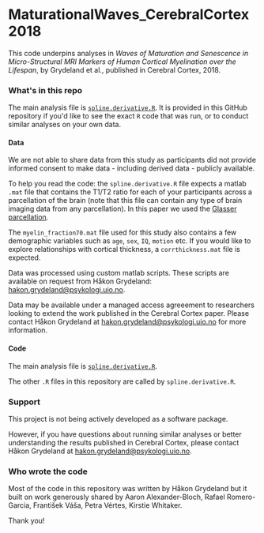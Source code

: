 # MaturationalWaves_CerebralCortex2018

This code underpins analyses in *Waves of Maturation and Senescence in Micro-Structural MRI Markers of Human Cortical Myelination over the Lifespan*, by Grydeland et al., published in Cerebral Cortex, 2018.

### What's in this repo

The main analysis file is [`spline.derivative.R`](spline.derivative.R).
It is provided in this GitHub repository if you'd like to see the exact `R` code that was run, or to conduct similar analyses on your own data.

#### Data

We are not able to share data from this study as participants did not provide informed consent to make data - including derived data - publicly available.

To help you read the code: the `spline.derivative.R` file expects a matlab `.mat` file that contains the T1/T2 ratio for each of your participants across a parcellation of the brain (note that this file can contain any type of brain imaging data from any parcellation). In this paper we used the [Glasser parcellation](https://doi.org/10.1038/nature18933).

The `myelin_fraction70.mat` file used for this study also contains a few demographic variables such as `age`, `sex`, `IQ`, `motion` etc. If you would like to explore relationships with cortical thickness, a `corrthickness.mat` file is expected.

Data was processed using custom matlab scripts.
These scripts are available on request from Håkon Grydeland: [hakon.grydeland@psykologi.uio.no](mailto:hakon.grydeland@psykologi.uio.no).

Data may be available under a managed access agreeement to researchers looking to extend the work published in the Cerebral Cortex paper.
Please contact Håkon Grydeland at [hakon.grydeland@psykologi.uio.no](mailto:hakon.grydeland@psykologi.uio.no) for more information.

#### Code 

The main analysis file is [`spline.derivative.R`](spline.derivative.R).

The other `.R` files in this repository are called by `spline.derivative.R`.

### Support

This project is not being actively developed as a software package.

However, if you have questions about running similar analyses or better understanding the results published in Cerebral Cortex, please contact Håkon Grydeland at [hakon.grydeland@psykologi.uio.no](mailto:hakon.grydeland@psykologi.uio.no).

### Who wrote the code

Most of the code in this repository was written by Håkon Grydeland but it built on work generously shared by Aaron Alexander-Bloch, Rafael Romero-Garcia, František Váša, Petra Vértes, Kirstie Whitaker.

Thank you!
